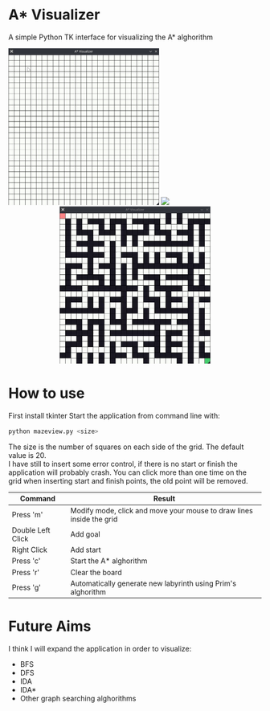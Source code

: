 # A* Visualizer
A simple Python TK interface for visualizing the A* alghorithm


<img src="./images/modifymode.gif" width="300">
<img src="./images/prim.gif" width="300">
<div style="text-align:center">
<img src="./images/astar.gif" width="300">
</div>

# How to use
First install tkinter
Start the application from command line with:
```bash
python mazeview.py <size>
```
The size is the number of squares on each side of the grid. The default value is 20.  
I have still to insert some error control, if there is no start or finish the application will probably crash. 
You can click more than one time on the grid when inserting start and finish points, the old point will be removed.

Command | Result  
------------ | -------------  
Press 'm' |  Modify mode, click and move your mouse to draw lines inside the grid 
Double Left Click | Add goal
Right Click | Add start
Press 'c' | Start the A* alghorithm
Press 'r' | Clear the board
Press 'g' | Automatically generate new labyrinth using Prim's alghorithm


# Future Aims
I think I will expand the application in order to visualize:
- BFS
- DFS
- IDA
- IDA*
- Other graph searching alghorithms
